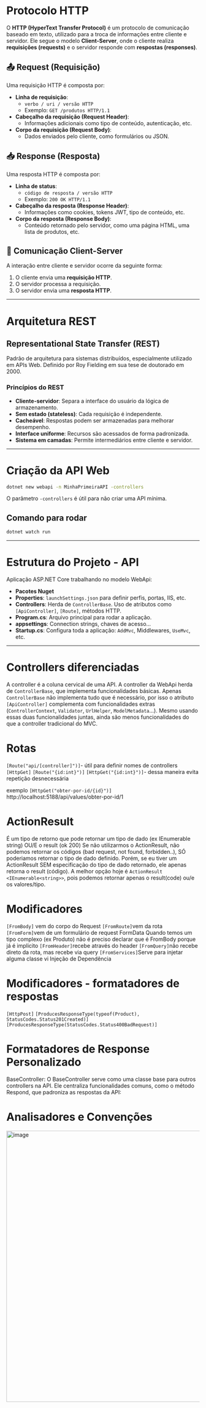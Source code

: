 # Protocolo HTTP

O **HTTP (HyperText Transfer Protocol)** é um protocolo de comunicação baseado em texto, utilizado para a troca de informações entre cliente e servidor. Ele segue o modelo **Client-Server**, onde o cliente realiza **requisições (requests)** e o servidor responde com **respostas (responses)**.

## 📤 Request (Requisição)

Uma requisição HTTP é composta por:

- **Linha de requisição**:
  - `verbo / uri / versão HTTP`
  - Exemplo: `GET /produtos HTTP/1.1`
- **Cabeçalho da requisição (Request Header)**:
  - Informações adicionais como tipo de conteúdo, autenticação, etc.
- **Corpo da requisição (Request Body)**:
  - Dados enviados pelo cliente, como formulários ou JSON.

## 📥 Response (Resposta)

Uma resposta HTTP é composta por:

- **Linha de status**:
  - `código de resposta / versão HTTP`
  - Exemplo: `200 OK HTTP/1.1`
- **Cabeçalho da resposta (Response Header)**:
  - Informações como cookies, tokens JWT, tipo de conteúdo, etc.
- **Corpo da resposta (Response Body)**:
  - Conteúdo retornado pelo servidor, como uma página HTML, uma lista de produtos, etc.

## 🔁 Comunicação Client-Server

A interação entre cliente e servidor ocorre da seguinte forma:

1. O cliente envia uma **requisição HTTP**.
2. O servidor processa a requisição.
3. O servidor envia uma **resposta HTTP**.

---

# Arquitetura REST

## Representational State Transfer (REST)
Padrão de arquitetura para sistemas distribuídos, especialmente utilizado em APIs Web. Definido por Roy Fielding em sua tese de doutorado em 2000.

### Princípios do REST
- **Cliente-servidor**: Separa a interface do usuário da lógica de armazenamento.
- **Sem estado (stateless)**: Cada requisição é independente.
- **Cacheável**: Respostas podem ser armazenadas para melhorar desempenho.
- **Interface uniforme**: Recursos são acessados de forma padronizada.
- **Sistema em camadas**: Permite intermediários entre cliente e servidor.

---

# Criação da API Web

```bash
dotnet new webapi -n MinhaPrimeiraAPI -controllers
```
O parâmetro `-controllers` é útil para não criar uma API mínima.

## Comando para rodar

```bash
dotnet watch run
```

---

# Estrutura do Projeto - API

Aplicação ASP.NET Core trabalhando no modelo WebApi:

- **Pacotes Nuget**
- **Properties**: `launchSettings.json` para definir perfis, portas, IIS, etc.
- **Controllers**: Herda de `ControllerBase`. Uso de atributos como `[ApiController]`, `[Route]`, métodos HTTP.
- **Program.cs**: Arquivo principal para rodar a aplicação.
- **appsettings**: Connection strings, chaves de acesso...
- **Startup.cs**: Configura toda a aplicação: `AddMvc`, Middlewares, `UseMvc`, etc.

---

# Controllers diferenciadas

A controller é a coluna cervical de uma API.
A controller da WebApi herda de `ControllerBase`, que implementa funcionalidades básicas. Apenas `ControllerBase` não implementa tudo que é necessário, por isso o atributo `[ApiController]` complementa com funcionalidades extras (`ControllerContext`, `Validator`, `UrlHelper`, `ModelMetadata`...). Mesmo usando essas duas funcionalidades juntas, ainda são menos funcionalidades do que a controller tradicional do MVC.

# Rotas

`[Route("api/[controller]")]`- útil para definir nomes de controllers 
`[HttpGet]`
`[Route("{id:int}")]`
`[HttpGet("{id:int}")]`- dessa maneira evita repetição desnecessária 

exemplo 
`[HttpGet("obter-por-id/{id}")]` 
http://localhost:5188/api/values/obter-por-id/1 

# ActionResult 
É um tipo de retorno que pode retornar um tipo de dado (ex IEnumerable string) OU/E o result (ok 200)
Se não utilizarmos o ActionResult, não podemos retornar os códigos (bad request, not found, forbidden..), SÓ poderiamos retornar o tipo de dado definido.
Porém, se eu tiver um ActionResult SEM especificação do tipo de dado retornado, ele apenas retorna o result (código).
A melhor opção hoje é `ActionResult <IEnumerable<string>>`, pois podemos retornar apenas o result(code) ou/e os valores/tipo.

# Modificadores

`[FromBody]` vem do corpo do Request 
`[FromRoute]`vem da rota 
`[FromForm]`vem de um formulário de request FormData
Quando temos um tipo complexo (ex Produto) não é preciso declarar que é FromBody porque já é implicito 
`[FromHeader]`recebe através do header
`[FromQuery]`não recebe direto da rota, mas recebe via query 
`[FromServices]`Serve para injetar alguma classe vi Injeção de Dependência


# Modificadores - formatadores de respostas

`[HttpPost]`
`[ProducesResponseType(typeof(Product), StatusCodes.Status201Created)]`
`[ProducesResponseType(StatusCodes.Status400BadRequest)]`

# Formatadores de Response Personalizado 
BaseController: O BaseController serve como uma classe base para outros controllers na API. Ele centraliza funcionalidades comuns, como o método Respond, que padroniza as respostas da API:

# Analisadores e Convenções 

<img width="1888" height="707" alt="image" src="https://github.com/user-attachments/assets/780e3f72-3c0e-4950-a9aa-4744aec3e6bd" />

